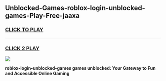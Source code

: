 
## Unblocked-Games-roblox-login-unblocked-games-Play-Free-jaaxa
<h3>
<a href="https://premium76.site?title=roblox-login-unblocked-games&ref=09A">CLICK TO PLAY</a></h3>
<hr>

<h3>
<a href="https://premium76.site?title=roblox-login-unblocked-games&ref=09A">CLICK 2 PLAY</a>
  
</h3>

<a href="https://premium76.site?title=roblox-login-unblocked-games&ref=09A"><img src="https://clearcache.store/games.png"></a>


**roblox-login-unblocked-games games unblocked: Your Gateway to Fun and Accessible Online Gaming**
